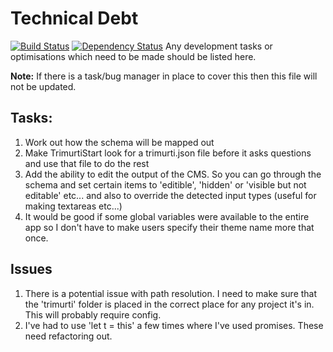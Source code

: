 # Technical Debt
[![Build Status](https://travis-ci.org/alexward1981/trimurti.svg?branch=master)](https://travis-ci.org/alexward1981/trimurti)
[![Dependency Status](https://gemnasium.com/alexward1981/trimurti.svg)](https://gemnasium.com/alexward1981/trimurti)
Any development tasks or optimisations which need to be made should be listed here.

**Note:** If there is a task/bug manager in place to cover this then this file will not be updated.

## Tasks:
1. Work out how the schema will be mapped out
2. Make TrimurtiStart look for a trimurti.json file before it asks questions and use that file to do the rest
3. Add the ability to edit the output of the CMS. So you can go through the schema and set certain items to 'editible', 'hidden' or 'visible but not editable' etc... and also to override the detected input types (useful for making textareas etc...)
4. It would be good if some global variables were available to the entire app so I don't have to make users specify their theme name more that once.

## Issues
1. There is a potential issue with path resolution. I need to make sure that the 'trimurti' folder is placed in the correct place for any project it's in. This will probably require config.
2. I've had to use 'let t = this' a few times where I've used promises. These need refactoring out.
